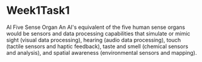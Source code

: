 # Week1Task1
AI Five Sense Organ
An AI's equivalent of the five human sense organs would be sensors and data processing capabilities that simulate or mimic sight (visual data processing), hearing (audio data processing), touch (tactile sensors and haptic feedback), taste and smell (chemical sensors and analysis), and spatial awareness (environmental sensors and mapping).
